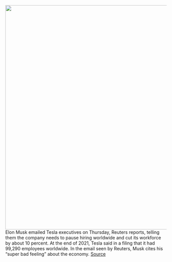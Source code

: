 <img src='https://cdn.vox-cdn.com/thumbor/6MkqohrMKxTETeAg38kLdhGNYys=/0x0:2040x1360/1200x800/filters:focal(857x517:1183x843)/cdn.vox-cdn.com/uploads/chorus_image/image/70939018/VRG_Illo_STK022_K_Radtke_Musk_Tesla.0.jpg' width='700px' /><br/>
Elon Musk emailed Tesla executives on Thursday, Reuters reports, telling them the company needs to pause hiring worldwide and cut its workforce by about 10 percent. At the end of 2021, Tesla said in a filing that it had 99,290 employees worldwide. In the email seen by Reuters, Musk cites his “super bad feeling” about the economy.
<a href='https://www.theverge.com/2022/6/3/23152932/elon-musk-email-orders-tesla-layoffs-hiring-freeze-bad-feeling'> Source <a/>
